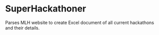 # SuperHackathoner
Parses MLH website to create Excel document of all current hackathons and their details. 

